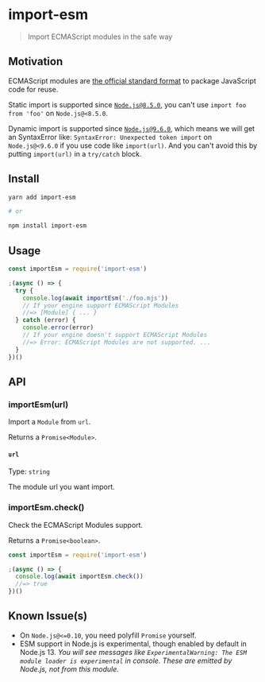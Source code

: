 # import-esm

> Import ECMAScript modules in the safe way

## Motivation

ECMAScript modules are [the official standard format](https://tc39.es/ecma262/#sec-modules) to package JavaScript code for reuse.

Static import is supported since [`Node.js@8.5.0`](https://nodejs.org/en/blog/release/v8.5.0/), you can't use `import foo from 'foo'` on `Node.js@<8.5.0`.

Dynamic import is supported since [`Node.js@9.6.0`](https://nodejs.org/en/blog/release/v9.6.0/), which means we will get an SyntaxError like: `SyntaxError: Unexpected token import` on `Node.js@<9.6.0` if you use code like `import(url)`. And you can't avoid this by putting `import(url)` in a `try/catch` block.

## Install

```bash
yarn add import-esm

# or

npm install import-esm
```

## Usage

```js
const importEsm = require('import-esm')

;(async () => {
  try {
    console.log(await importEsm('./foo.mjs'))
    // If your engine support ECMAScript Modules
    //=> [Module] { ... }
  } catch (error) {
    console.error(error)
    // If your engine doesn't support ECMAScript Modules
    //=> Error: ECMAScript Modules are not supported. ...
  }
})()
```

## API

### importEsm(url)

Import a `Module` from `url`.

Returns a `Promise<Module>`.

#### `url`

Type: `string`

The module url you want import.

### importEsm.check()

Check the ECMAScript Modules support.

Returns a `Promise<boolean>`.

```js
const importEsm = require('import-esm')

;(async () => {
  console.log(await importEsm.check())
  //=> true
})()
```

## Known Issue(s)

- On `Node.js@<=0.10`, you need polyfill `Promise` yourself.
- ESM support in Node.js is experimental, though enabled by default in Node.js 13. _You will see messages like `ExperimentalWarning: The ESM module loader is experimental` in console. These are emitted by Node.js, not from this module._
